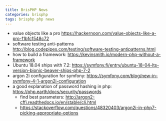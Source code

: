 ```yaml
---
title: BrisPHP News
categories: brisphp
tags: brisphp php news
---
```


* value objects like a pro https://hackernoon.com/value-objects-like-a-pro-f1bfc1548c72
* software testing anti-patterns http://blog.codepipes.com/testing/software-testing-antipatterns.html
* how to build a framework: https://kevinsmith.io/modern-php-without-a-framework
* Ubuntu 18.04 ships with 7.2: https://symfony.fi/entry/ubuntu-18-04-lts-version-bionic-beaver-ships-php-7-2
* argon 2i configuration for symfony: https://symfony.com/blog/new-in-symfony-4-1-argon2i-configuration
* a good explanation of password hashing in php: https://php.earth/docs/security/passwords
    * find best parameters: http://argon2-cffi.readthedocs.io/en/stable/cli.html
    * https://stackoverflow.com/questions/48320403/argon2i-in-php7-picking-appropriate-options
